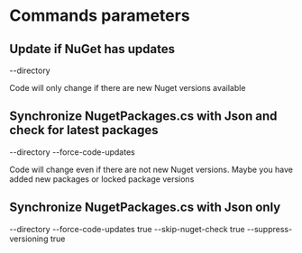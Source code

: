 ﻿

# Commands parameters

## Update if NuGet has updates

--directory  

Code will only change if there are new Nuget versions available

## Synchronize NugetPackages.cs with Json and check for latest packages

--directory  --force-code-updates 

Code will change even if there are not new Nuget versions. Maybe you have added new packages or locked package versions

## Synchronize NugetPackages.cs with Json only 

--directory  --force-code-updates true --skip-nuget-check true --suppress-versioning true
